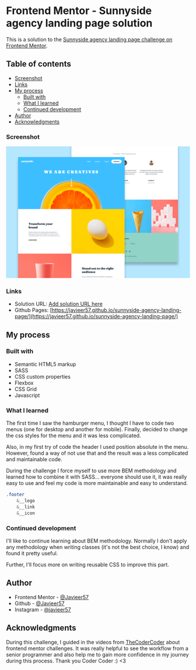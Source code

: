 # Frontend Mentor - Sunnyside agency landing page solution

This is a solution to the [Sunnyside agency landing page challenge on Frontend Mentor](https://www.frontendmentor.io/challenges/sunnyside-agency-landing-page-7yVs3B6ef).

## Table of contents

-   [Screenshot](#screenshot)
-   [Links](#links)
-   [My process](#my-process)
    -   [Built with](#built-with)
    -   [What I learned](#what-i-learned)
    -   [Continued development](#continued-development)
-   [Author](#author)
-   [Acknowledgments](#acknowledgments)

### Screenshot

![](./screenshot.png)

### Links

-   Solution URL: [Add solution URL here](https://your-solution-url.com)
-   Github Pages: [https://javieer57.github.io/sunnyside-agency-landing-page/](https://javieer57.github.io/sunnyside-agency-landing-page/)

## My process

### Built with

-   Semantic HTML5 markup
-   SASS
-   CSS custom properties
-   Flexbox
-   CSS Grid
-   Javascript

### What I learned

The first time I saw the hamburger menu, I thought I have to code two menus (one for desktop and another for mobile). Finally, decided to change the css styles for the menu and it was less complicated.

Also, in my first try of code the header I used position absolute in the menu. However, found a way of not use that and the result was a less complicated and maintainable code.

During the challenge I force myself to use more BEM methodology and learned how to combine it with SASS... everyone should use it, it was really easy to use and feel my code is more maintainable and easy to understand.

```sass
.footer
    &__logo
    &__link
    &__icon
```

### Continued development

I'll like to continue learning about BEM methodology. Normally I don't apply any methodology when writing classes (it's not the best choice, I know) and found it pretty useful.

Further, I'll focus more on writing reusable CSS to improve this part.

## Author

-   Frontend Mentor - [@Javieer57](https://www.frontendmentor.io/profile/Javieer57)
-   Github - [@Javieer57](https://github.com/Javieer57)
-   Instagram - [@javieer57](https://www.instagram.com/javieer_57/)

## Acknowledgments

During this challenge, I guided in the videos from [TheCoderCoder](https://www.youtube.com/c/TheCoderCoder) about frontend mentor challenges. It was really helpful to see the workflow from a senior programmer and also help me to gain more confidence in my journey during this process. Thank you Coder Coder :) <3
